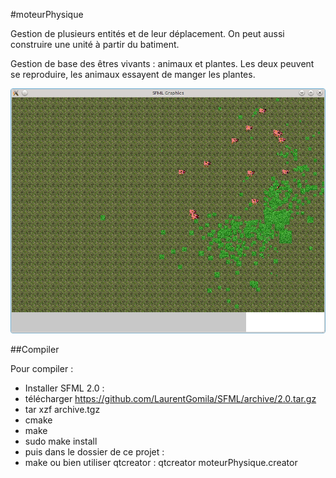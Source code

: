 #moteurPhysique

Gestion de plusieurs entités et de leur déplacement. On peut aussi construire une unité à partir du batiment.

Gestion de base des êtres vivants : animaux et plantes. Les deux peuvent se reproduire, les animaux essayent de manger les plantes.

![moteurPhysique](moteurPhysique.png "Exemple")

##Compiler

Pour compiler :
 * Installer SFML 2.0 :
  * télécharger https://github.com/LaurentGomila/SFML/archive/2.0.tar.gz
  * tar xzf archive.tgz
  * cmake
  * make
  * sudo make install
 * puis dans le dossier de ce projet :
  * make ou bien utiliser qtcreator : qtcreator moteurPhysique.creator

